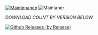 [![Maintenance](https://img.shields.io/badge/Maintained%3F-yes-green.svg)](https://GitHub.com/Naereen/StrapDown.js/graphs/commit-activity)   ![Maintaner](https://img.shields.io/badge/maintainer-Dustxyz-blue)

*DOWNLOAD COUNT BY VERSION BELOW*

[![Github Releases (by Release)](https://img.shields.io/github/downloads/HyconOS-Releases/YSL/V3.0/total.svg)](https://GitHub.com/HyconOS-Releases/YSL/releases)
